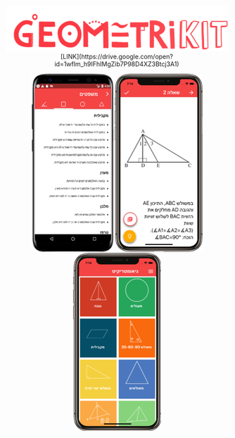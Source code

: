  <p align="center"> 
  <img src="mainlogo.png">
  [LINK](https://drive.google.com/open?id=1wflm_h9IFhIMgZib7P98D4XZ3Btcj3A1)
 </p>
  <p align="center"> 
  <img src="screenshot1.png">
  <img src="Picture2.png">
  <img src="Picture3.png">
 </p>

